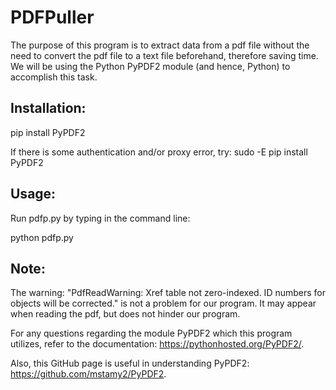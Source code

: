 # PDFPuller
The purpose of this program is to extract data from a pdf file without 
the need to convert the pdf file to a text file beforehand, therefore
saving time. We will be using the Python PyPDF2 module (and hence, Python)
to accomplish this task. 


## Installation: 

pip install PyPDF2

If there is some authentication and/or proxy error, try:
sudo -E pip install PyPDF2


## Usage:

Run pdfp.py by typing in the command line:

python pdfp.py


## Note: 

The warning:
"PdfReadWarning: Xref table not zero-indexed. ID numbers for objects will be corrected."
is not a problem for our program. It may appear when reading the pdf, but does not 
hinder our program. 

For any questions regarding the module PyPDF2 which this program utilizes, refer to the 
documentation: https://pythonhosted.org/PyPDF2/. 

Also, this GitHub page is useful in understanding PyPDF2:
https://github.com/mstamy2/PyPDF2. 
